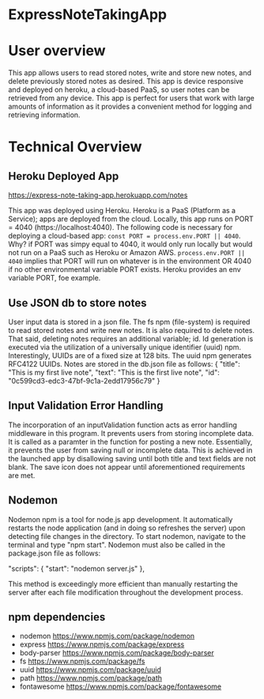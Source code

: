 # ExpressNoteTakingApp

# User overview

This app allows users to read stored notes, write and store new notes, and delete previously stored notes as desired. This app is device responsive and deployed on heroku, a cloud-based PaaS, so user notes can be retrieved from any device. This app is perfect for users that work with large amounts of information as it provides a convenient method for logging and retrieving information.

# Technical Overview

## Heroku Deployed App
https://express-note-taking-app.herokuapp.com/notes

This app was deployed using Heroku. Heroku is a PaaS (Platform as a Service); apps are deployed from the cloud. Locally, this app runs on PORT = 4040 (https://localhost:4040). The following code is necessary for deploying a cloud-based app: `const PORT = process.env.PORT || 4040`. Why? if PORT was simpy equal to 4040, it would only run locally but would not run on a PaaS such as Heroku or Amazon AWS. `process.env.PORT || 4040` implies that PORT will run on whatever is in the environment OR 4040 if no other environmental variable PORT exists. Heroku provides an env variable PORT, foe example.  

## Use JSON db to store notes

User input data is stored in a json file. The fs npm (file-system) is required to read stored notes and write new notes. It is also required to delete notes. That said, deleting notes requires an additional variable; id. Id generation is executed via the utilization of a universally unique identifier (uuid) npm. Interestingly, UUIDs are of a fixed size at 128 bits. The uuid npm generates RFC4122 UUIDs. Notes are stored in the db.json file as follows:
  {
    "title": "This is my first live note",
    "text": "This is the first live note",
    "id": "0c599cd3-edc3-47bf-9c1a-2edd17956c79"
  }

## Input Validation Error Handling

The incorporation of an inputValidation function acts as error handling middleware in this program. It prevents users from storing incomplete data. It is called as a paramter in the function for posting a new note. Essentially, it prevents the user from saving null or incomplete data. This is achieved in the launched app by disallowing saving until both title and text fields are not blank. The save icon does not appear until aforementioned requirements are met. 


## Nodemon

Nodemon npm is a tool for node.js app development. It automatically restarts the node application (and in doing so refreshes the server) upon detecting file changes in the directory. To start nodemon, navigate to the terminal and type "npm start". Nodemon must also be called in the package.json file as follows:

"scripts": {
    "start": "nodemon server.js"
  }, 

This method is exceedingly more efficient than manually restarting the server after each file modification throughout the development process.  

## npm dependencies
- nodemon https://www.npmjs.com/package/nodemon
- express https://www.npmjs.com/package/express
- body-parser https://www.npmjs.com/package/body-parser
- fs https://www.npmjs.com/package/fs
- uuid https://www.npmjs.com/package/uuid
- path https://www.npmjs.com/package/path
- fontawesome https://www.npmjs.com/package/fontawesome